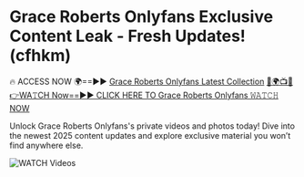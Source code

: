 # Grace Roberts Onlyfans Exclusive Content Leak - Fresh Updates! (cfhkm)

🔥 ACCESS NOW 🌍==►► <a href="https://tinyurl.com/3fjeunct" rel="nofollow">Grace Roberts Onlyfans Latest Collection</a></h3>
[🔴🌍📺📱👉WA𝚃CH Now==►► CLICK HERE TO Grace Roberts Onlyfans 𝚆𝙰𝚃𝙲𝙷 NOW](https://tinyurl.com/3fjeunct)

Unlock Grace Roberts Onlyfans's private videos and photos today! Dive into the newest 2025 content updates and explore exclusive material you won’t find anywhere else.


<a href="https://tinyurl.com/3fjeunct" rel="nofollow" data-target="animated-image.originalLink"><img src="https://camo.githubusercontent.com/8a4f000d20f83aca3bf7ec5f350d767afa0574a8a352519fd8cfa583a6f93a33/68747470733a2f2f692e696d6775722e636f6d2f644a486b345a712e676966" alt="WATCH Videos" data-canonical-src="https://i.imgur.com/dJHk4Zq.gif" style="max-width: 100%; display: inline-block;" data-target="animated-image.originalImage"></a>

